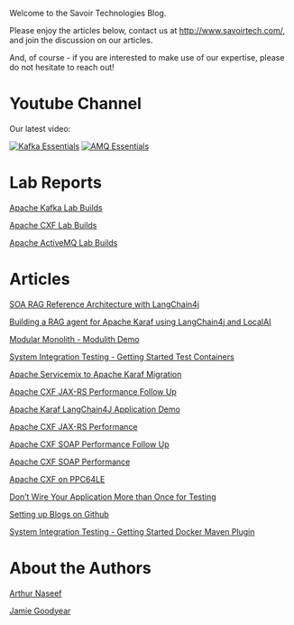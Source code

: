 Welcome to the Savoir Technologies Blog.

Please enjoy the articles below, contact us at
<http://www.savoirtech.com/>, and join the discussion on our articles.

And, of course - if you are interested to make use of our expertise,
please do not hesitate to reach out\!

# Youtube Channel

Our latest video:

[![Kafka Essentials](https://img.youtube.com/vi/d2vbtTqiM_M/0.jpg)](https://www.youtube.com/watch?v=d2vbtTqiM_M)
[![AMQ Essentials](https://img.youtube.com/vi/PtPuR0qcE0c/0.jpg)](https://www.youtube.com/watch?v=PtPuR0qcE0c)


# Lab Reports

[Apache Kafka Lab Builds](https://github.com/savoirtech/apache-kafka-report)

[Apache CXF Lab Builds](https://github.com/savoirtech/apache-cxf-report)

[Apache ActiveMQ Lab Builds](https://github.com/savoirtech/apache-activemq-report)

# Articles

[SOA RAG Reference Architecture with LangChain4j](https://github.com/savoirtech/soa-rag-reference-architecture)

[Building a RAG agent for Apache Karaf using LangChain4j and LocalAI](https://github.com/savoirtech/apache-karaf-learning-rag)

[Modular Monolith - Modulith Demo](https://github.com/savoirtech/modulith-demo)

[System Integration Testing - Getting Started Test Containers](https://github.com/savoirtech/black-box-system-test-tc)

[Apache Servicemix to Apache Karaf Migration](https://github.com/savoirtech/apache-servicemix-to-apache-karaf-migration)

[Apache CXF JAX-RS Performance Follow Up](https://github.com/savoirtech/apache-cxf-jax-rs-performance-followup)

[Apache Karaf LangChain4J Application Demo](https://github.com/savoirtech/apache-karaf-langchain4j-demo)

[Apache CXF JAX-RS Performance](https://github.com/savoirtech/apache-cxf-jax-rs-performance)

[Apache CXF SOAP Performance Follow Up](https://github.com/savoirtech/apache-cxf-soap-performance-followup)

[Apache CXF SOAP Performance](https://github.com/savoirtech/apache-cxf-soap-performance)

[Apache CXF on PPC64LE](https://github.com/savoirtech/apache-cxf-ppc64le)

[Don’t Wire Your Application More than Once for
Testing](https://github.com/savoirtech/black-box-system-test)

[Setting up Blogs on Github](https://github.com/savoirtech/github-blog)

[System Integration Testing - Getting Started Docker Maven Plugin](https://github.com/savoirtech/black-box-system-test-dmp)

# About the Authors

[Arthur Naseef](authors/ArthurNaseef.md)

[Jamie Goodyear](authors/JamieGoodyear.md)
